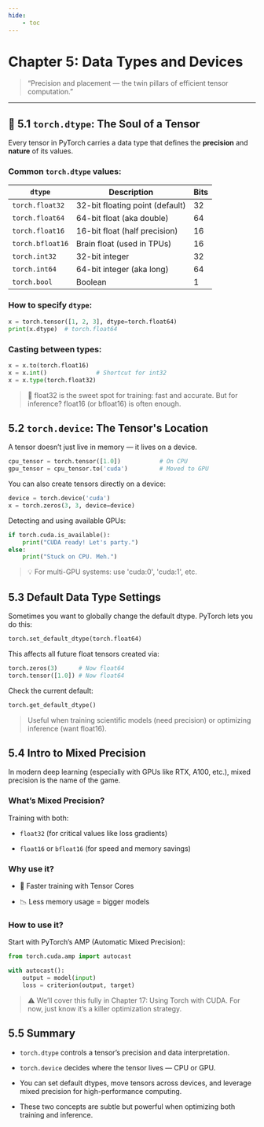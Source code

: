 ```yaml
---
hide:
    - toc
---
```


# Chapter 5: Data Types and Devices

> “Precision and placement — the twin pillars of efficient tensor computation.”

---

## 🧬 5.1 `torch.dtype`: The Soul of a Tensor

Every tensor in PyTorch carries a data type that defines the **precision** and **nature** of its values.

### Common `torch.dtype` values:

| `dtype`           | Description                      | Bits |
|-------------------|----------------------------------|------|
| `torch.float32`   | 32-bit floating point (default)  | 32   |
| `torch.float64`   | 64-bit float (aka double)        | 64   |
| `torch.float16`   | 16-bit float (half precision)    | 16   |
| `torch.bfloat16`  | Brain float (used in TPUs)       | 16   |
| `torch.int32`     | 32-bit integer                   | 32   |
| `torch.int64`     | 64-bit integer (aka long)        | 64   |
| `torch.bool`      | Boolean                          | 1    |

### How to specify `dtype`:

```python
x = torch.tensor([1, 2, 3], dtype=torch.float64)
print(x.dtype)  # torch.float64
```

### Casting between types:

```python
x = x.to(torch.float16)
x = x.int()              # Shortcut for int32
x = x.type(torch.float32)
```
> 🔬 float32 is the sweet spot for training: fast and accurate.
But for inference? float16 (or bfloat16) is often enough.

##  5.2 `torch.device`: **The Tensor's Location**

A tensor doesn’t just live in memory — it lives on a device.
```python
cpu_tensor = torch.tensor([1.0])           # On CPU
gpu_tensor = cpu_tensor.to('cuda')         # Moved to GPU
```

You can also create tensors directly on a device:
```python
device = torch.device('cuda')
x = torch.zeros(3, 3, device=device)
```

Detecting and using available GPUs:
```python
if torch.cuda.is_available():
    print("CUDA ready! Let's party.")
else:
    print("Stuck on CPU. Meh.")
```
> 💡 For multi-GPU systems: use 'cuda:0', 'cuda:1', etc.

## 5.3 Default Data Type Settings

Sometimes you want to globally change the default dtype. PyTorch lets you do this:
```python
torch.set_default_dtype(torch.float64)
```
This affects all future float tensors created via:
```python
torch.zeros(3)      # Now float64
torch.tensor([1.0]) # Now float64
```
Check the current default:
```python
torch.get_default_dtype()
```
> Useful when training scientific models (need precision)
or optimizing inference (want float16).

## 5.4 Intro to Mixed Precision
In modern deep learning (especially with GPUs like RTX, A100, etc.), mixed precision is the name of the game.

### What’s Mixed Precision?
Training with both:

- `float32` (for critical values like loss gradients)

- `float16` or `bfloat16` (for speed and memory savings)

### Why use it?
- 🚄 Faster training with Tensor Cores

- 📉 Less memory usage = bigger models

### How to use it?
Start with PyTorch’s AMP (Automatic Mixed Precision):

```python
from torch.cuda.amp import autocast

with autocast():
    output = model(input)
    loss = criterion(output, target)
```
> ⚠️ We’ll cover this fully in Chapter 17: Using Torch with CUDA.
For now, just know it’s a killer optimization strategy.

## 5.5 Summary
- `torch.dtype` controls a tensor’s precision and data interpretation.

- `torch.device` decides where the tensor lives — CPU or GPU.

- You can set default dtypes, move tensors across devices, and leverage mixed precision for high-performance computing.

- These two concepts are subtle but powerful when optimizing both training and inference.

